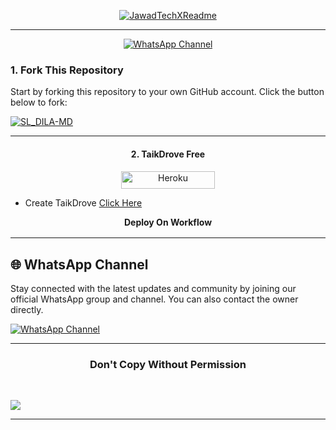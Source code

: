 <p align="center">
  <a href="https://github.com/JawadTechX">
    <img src="http://readme-typing-svg.herokuapp.com?color=FF0000&center=true&vCenter=true&multiline=false&lines=SL+DILA+MD-+v2.0+MultiDevice;Developed+by+MAXDILATechX;Give+star+and+forks+this+Repo+🌟" alt="JawadTechXReadme">
  </a>
</p>

--- 

<div align="center">
  
[![WhatsApp Channel](https://img.shields.io/badge/Join-WhatsApp%20Channel-FF00F8?style=for-the-badge&logo=whatsapp)](https://whatsapp.com/channel/0029Vb1oyIFKwqSWn4uoN43D)
</div>

### 1. Fork This Repository

Start by forking this repository to your own GitHub account. Click the button below to fork:

  <a href=""><img title="SL_DILA-MD" src="https://img.shields.io/badge/FORK-SL DILA AI-h?color=blue&style=for-the-badge&logo=stackshare"></a>
  
---

<h4 align="center">2. TaikDrove Free</h4>
<p style="text-align: center; font-size: 1.2em;">
  
<p align="center">
<a href='https://talkdrove.com/share-bot/82' target="_blank"><img alt='Heroku' src='https://img.shields.io/badge/-TaikDrove ‎Deploy-6971FF?style=for-the-badge&logo=Github&logoColor=white'/< width=150 height=28/p></a>

* Create TaikDrove <a href="">Click Here</a>


<b><strong><summary align="center" style="color: Yello;">Deploy On Workflow</summary></strong></b>
<p style="text-align: center; font-size: 1.2em;">
 
***




## 🌐 WhatsApp Channel 

Stay connected with the latest updates and community by joining our official WhatsApp group and channel. You can also contact the owner directly.

[![WhatsApp Channel](https://img.shields.io/badge/Join-WhatsApp%20Channel-25D366?style=for-the-badge&logo=whatsapp)](https://whatsapp.com/channel/0029Vb1oyIFKwqSWn4uoN43D)

 ---

<h3 align="center"> Don't Copy Without Permission 
</h3>

<br>

<a><img src='https://i.imgur.com/LyHic3i.gif'/></a>

------
